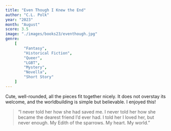 ```yaml
---
title: "Even Though I Knew the End"
author: "C.L. Polk"
year: "2023"
month: "August"
score: 3.5
image: "./images/books23/eventhough.jpg"
genre:
    [
        "Fantasy",
        "Historical Fiction",
        "Queer",
        "LGBT",
        "Mystery",
        "Novella",
        "Short Story"
    ]
---
```


Cute, well-rounded, all the pieces fit together nicely. It does not overstay its welcome, and the worldbuilding is simple but believable. I enjoyed this!

> “I never told her how she had saved me. I never told her how she became the dearest friend I’d ever had. I told her I loved her, but never enough. My Edith of the sparrows. My heart. My world.”
